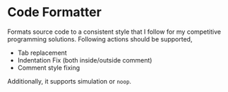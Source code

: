 # Code Formatter
Formats source code to a consistent style that I follow for my competitive
programming solutions. 
Following actions should be supported,
 - Tab replacement
 - Indentation Fix (both inside/outside comment)
 - Comment style fixing

Additionally, it supports simulation or `noop`.